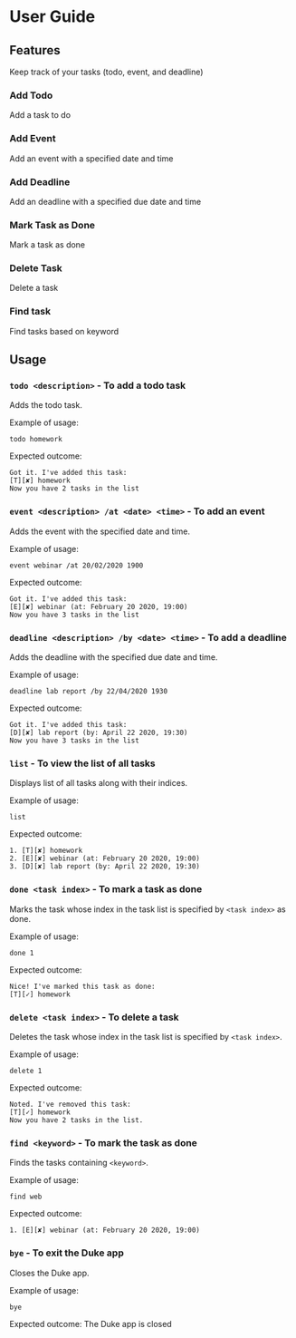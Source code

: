 # User Guide

## Features 
Keep track of your tasks (todo, event, and deadline)

### Add Todo
Add a task to do

### Add Event
Add an event with a specified date and time

### Add Deadline
Add an deadline with a specified due date and time

### Mark Task as Done
Mark a task as done

### Delete Task
Delete a task

### Find task
Find tasks based on keyword

## Usage

### `todo <description>` - To add a todo task

Adds the todo task.

Example of usage: 

`todo homework`

Expected outcome:

```
Got it. I've added this task:
[T][✘] homework
Now you have 2 tasks in the list
```

### `event <description> /at <date> <time>` - To add an event

Adds the event with the specified date and time.

Example of usage: 

`event webinar /at 20/02/2020 1900`

Expected outcome:

```
Got it. I've added this task:
[E][✘] webinar (at: February 20 2020, 19:00)
Now you have 3 tasks in the list
```

### `deadline <description> /by <date> <time>` - To add a deadline

Adds the deadline with the specified due date and time.

Example of usage: 

`deadline lab report /by 22/04/2020 1930`

Expected outcome:

```
Got it. I've added this task:
[D][✘] lab report (by: April 22 2020, 19:30)
Now you have 3 tasks in the list
```

### `list` - To view the list of all tasks

Displays list of all tasks along with their indices.

Example of usage: 

`list`

Expected outcome:

```
1. [T][✘] homework
2. [E][✘] webinar (at: February 20 2020, 19:00)
3. [D][✘] lab report (by: April 22 2020, 19:30)
```

### `done <task index>` - To mark a task as done

Marks the task whose index in the task list is specified by `<task index>` as done.

Example of usage: 

`done 1`

Expected outcome:
```
Nice! I've marked this task as done:
[T][✓] homework
```

### `delete <task index>` - To delete a task

Deletes the task whose index in the task list is specified by `<task index>`.

Example of usage: 

`delete 1`

Expected outcome:
```
Noted. I've removed this task:
[T][✓] homework
Now you have 2 tasks in the list.
```

### `find <keyword>` - To mark the task as done

Finds the tasks containing `<keyword>`.

Example of usage: 

`find web`

Expected outcome:
```
1. [E][✘] webinar (at: February 20 2020, 19:00)
```

### `bye` - To exit the Duke app

Closes the Duke app.

Example of usage: 

`bye`

Expected outcome:
The Duke app is closed